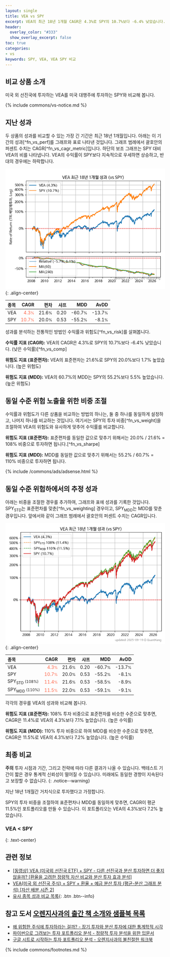 ```yaml
---
layout: single
title: VEA vs SPY
excerpt: VEA의 최근 18년 1개월 CAGR은 4.3%로 SPY의 10.7%보다 -6.4% 낮았습니다.
header:
  overlay_color: "#333"
  show_overlay_excerpt: false
toc: true
categories:
- vs
keywords: SPY, VEA, VEA SPY 비교
---
```


## 비교 상품 소개


미국 외 선진국에 투자하는 VEA를 미국 대행주에 투자하는 SPY와 비교해 봅니다.



{% include commons/vs-notice.md %}

## 지난 성과

두 상품의 성과를 비교할 수 있는 가장 긴 기간은 최근 18년 1개월입니다. 아래는 이 기간의 성과[^fn_vs_perf]를 그래프와 표로 나타낸 것입니다.
그래프 범례에서 괄호안의 퍼센트 수치는 CAGR[^fn_vs_cagr_metric]입니다.
하단의 보조 그래프는 SPY 대비 VEA의 비를 나타냅니다.
VEA의 수익률이 SPY보다 지속적으로 우세하면 상승하고, 반대의 경우에는 하락합니다.

![VEA](/vs/images/vea-vs-spy_dual.png){: .align-center}

| **종목** | **CAGR** | **편차** | **샤프** | **MDD** | **AvDD** |
| :------------ | ------: | -----------: | -------: | ------: | -------: |
| VEA | <span style="color: tomato">4.3<small>%</small></span> | 21.6<small>%</small> | 0.20 | -60.7<small>%</small> | -13.7<small>%</small> |
| SPY | <span style="color: tomato">10.7<small>%</small></span> | 20.0<small>%</small> | 0.53 | -55.2<small>%</small> | -8.1<small>%</small> |

<!-- more -->


성과를 분석하는 전통적인 방법인 수익률과 위험도[^fn_vs_risk]를 살펴봅니다.

**수익률 지표 (CAGR):** VEA의 CAGR은 4.3%로 SPY의 10.7%보다 -6.4% 낮았습니다. (낮은 수익률)[^fn_vs_comp]

**위험도 지표 (표준편차):** VEA의 표준편차는 21.6%로 SPY의 20.0%보다 1.7% 높았습니다. (높은 위험도)

**위험도 지표 (MDD):** VEA의 60.7%의 MDD는 SPY의 55.2%보다 5.5% 높았습니다. (높은 위험도)



## 동일 수준 위험 노출을 위한 비중 조절

수익률과 위험도가 다른 상품을 비교하는 방법의 하나는, 둘 중 하나를 동일하게 설정하고, 나머지 하나를 비교하는 것입니다.
여기서는 SPY의 투자 비중[^fn_vs_weight]을 조절하여 VEA의 위험도와 유사하게 맞추어 수익률를 비교합니다.

**위험도 지표 (표준편차):** 표준편차를 동일한 값으로 맞추기 위해서는 20.0% / 21.6% = 108% 비중으로 투자하면 됩니다.[^fn_vs_sharpe]

**위험도 지표 (MDD):** MDD를 동일한 값으로 맞추기 위해서는 55.2% / 60.7% = 110% 비중으로 투자하면 됩니다.


{% include /commons/ads/adsense.html %}



## 동일 수준 위험하에서의 추정 성과

아래는 비중을 조절한 경우를 추가하여, 그래프와 표에 성과를 기록한 것입니다.
SPY<sub>STD</sub>는 표준편차를 맞춘[^fn_vs_weighting] 경우이고, SPY<sub>MDD</sub>는 MDD를 맞춘 경우입니다.
앞에서와 같이 그래프 범례에서 괄호안의 퍼센트 수치는 CAGR입니다.


![VEA](/vs/images/vea-vs-spy.png){: .align-center}



| **종목** | **CAGR** | **편차** | **샤프** | **MDD** | **AvDD** |
| :------------ | ------: | -----------: | -------: | ------: | -------: |
| VEA | <span style="color: tomato">4.3<small>%</small></span> | 21.6<small>%</small> | 0.20 | -60.7<small>%</small> | -13.7<small>%</small> |
| SPY | <span style="color: tomato">10.7<small>%</small></span> | 20.0<small>%</small> | 0.53 | -55.2<small>%</small> | -8.1<small>%</small> |
| SPY<sub>STD</sub> <small>(108%)</small> | <span style="color: tomato">11.4<small>%</small></span> | 21.6<small>%</small> | 0.53 | -58.5<small>%</small> | -8.9<small>%</small> |
| SPY<sub>MDD</sub> <small>(110%)</small> | <span style="color: tomato">11.5<small>%</small></span> | 22.0<small>%</small> | 0.53 | -59.1<small>%</small> | -9.1<small>%</small> |



각각의 경우를 VEA의 성과와 비교해 봅니다.

**위험도 지표 (표준편차):** 108% 투자 비중으로 표준편차를 비슷한 수준으로 맞추면, CAGR은 11.4%로 VEA의 4.3%보다 7.1% 높았습니다. (높은 수익률)

**위험도 지표 (MDD):** 110% 투자 비중으로 하여 MDD를 비슷한 수준으로 맞추면, CAGR은 11.5%로 VEA의 4.3%보다 7.2% 높았습니다. (높은 수익률)




## 최종 비교

**주의** 투자 시점과 기간, 그리고 전략에 따라 다른 결과가 나올 수 있습니다. 백테스트 기간이 짧은 경우 통계적 신뢰성이 떨어질 수 있습니다. 미래에도 동일한 경향이 지속된다고 보장할 수 없습니다.
{: .notice--warning}

지난 18년 1개월간 거치식으로 투자했다고 가정합니다.

SPY의 투자 비중을 조절하여 표준편차나 MDD를 동일하게 맞추면, CAGR이 평균 11.5%인 포트폴리오를 만들 수 있습니다.
이 포트폴리오는 VEA의 4.3%보다 7.2% 높았습니다.

### VEA &lt; SPY
{: .text-center}


## 관련 정보

- [[동영상] VEA (미국외 선진국 ETF) + SPY - 다른 선진국과 분산 투자하면 더 좋지 않을까? [환율을 고려한 정량적 자산 비교와 분산 투자 효과 분석]](https://youtu.be/m2rnf9lv1BI)
- [VEA(미국 외 선진국 주식) + SPY + 환율 + 예금 분산 투자 (평균-분산 그래프 분석) [자산 배분 시즌 2]](https://m.blog.naver.com/onuri2005/223923621620)
- [유사 종목 성과 비교 목록](/vs/){: .btn .btn--info}


## 참고 도서 [오렌지사과의 출간 책 소개와 샘플북 목록](https://kongdori.tistory.com/691)

- [왜 위험한 주식에 투자하라는 걸까? - 장기 투자와 분산 투자에 대한 통계학적 시각](https://kongdori.tistory.com/421)
- [파이썬으로 그려보는 투자 포트폴리오 분석  - 정량적 투자 분석을 위한 입문서](https://kongdori.tistory.com/643)
- [구글 시트로 시작하는 투자 포트폴리오 분석 - 오렌지사과의 불친절한 워크북](https://kongdori.tistory.com/449)

{% include commons/footnotes.md %}